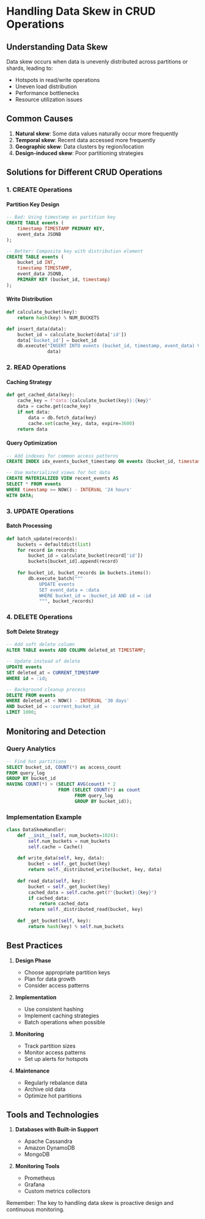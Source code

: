 # Handling Data Skew in CRUD Operations

## Understanding Data Skew
Data skew occurs when data is unevenly distributed across partitions or shards, leading to:
- Hotspots in read/write operations
- Uneven load distribution
- Performance bottlenecks
- Resource utilization issues

## Common Causes
1. **Natural skew**: Some data values naturally occur more frequently
2. **Temporal skew**: Recent data accessed more frequently
3. **Geographic skew**: Data clusters by region/location
4. **Design-induced skew**: Poor partitioning strategies

## Solutions for Different CRUD Operations

### 1. CREATE Operations

#### Partition Key Design
```sql
-- Bad: Using timestamp as partition key
CREATE TABLE events (
    timestamp TIMESTAMP PRIMARY KEY,
    event_data JSONB
);

-- Better: Composite key with distribution element
CREATE TABLE events (
    bucket_id INT,
    timestamp TIMESTAMP,
    event_data JSONB,
    PRIMARY KEY (bucket_id, timestamp)
);
```

#### Write Distribution
```python
def calculate_bucket(key):
    return hash(key) % NUM_BUCKETS

def insert_data(data):
    bucket_id = calculate_bucket(data['id'])
    data['bucket_id'] = bucket_id
    db.execute("INSERT INTO events (bucket_id, timestamp, event_data) VALUES (:bucket_id, :timestamp, :data)",
               data)
```

### 2. READ Operations

#### Caching Strategy
```python
def get_cached_data(key):
    cache_key = f"data:{calculate_bucket(key)}:{key}"
    data = cache.get(cache_key)
    if not data:
        data = db.fetch_data(key)
        cache.set(cache_key, data, expire=3600)
    return data
```

#### Query Optimization
```sql
-- Add indexes for common access patterns
CREATE INDEX idx_events_bucket_timestamp ON events (bucket_id, timestamp);

-- Use materialized views for hot data
CREATE MATERIALIZED VIEW recent_events AS
SELECT * FROM events 
WHERE timestamp >= NOW() - INTERVAL '24 hours'
WITH DATA;
```

### 3. UPDATE Operations

#### Batch Processing
```python
def batch_update(records):
    buckets = defaultdict(list)
    for record in records:
        bucket_id = calculate_bucket(record['id'])
        buckets[bucket_id].append(record)
    
    for bucket_id, bucket_records in buckets.items():
        db.execute_batch("""
            UPDATE events 
            SET event_data = :data 
            WHERE bucket_id = :bucket_id AND id = :id
            """, bucket_records)
```

### 4. DELETE Operations

#### Soft Delete Strategy
```sql
-- Add soft delete column
ALTER TABLE events ADD COLUMN deleted_at TIMESTAMP;

-- Update instead of delete
UPDATE events 
SET deleted_at = CURRENT_TIMESTAMP 
WHERE id = :id;

-- Background cleanup process
DELETE FROM events 
WHERE deleted_at < NOW() - INTERVAL '30 days' 
AND bucket_id = :current_bucket_id
LIMIT 1000;
```

## Monitoring and Detection

### Query Analytics
```sql
-- Find hot partitions
SELECT bucket_id, COUNT(*) as access_count
FROM query_log
GROUP BY bucket_id
HAVING COUNT(*) > (SELECT AVG(count) * 2 
                   FROM (SELECT COUNT(*) as count 
                         FROM query_log 
                         GROUP BY bucket_id));
```

### Implementation Example

```python
class DataSkewHandler:
    def __init__(self, num_buckets=1024):
        self.num_buckets = num_buckets
        self.cache = Cache()
        
    def write_data(self, key, data):
        bucket = self._get_bucket(key)
        return self._distributed_write(bucket, key, data)
        
    def read_data(self, key):
        bucket = self._get_bucket(key)
        cached_data = self.cache.get(f"{bucket}:{key}")
        if cached_data:
            return cached_data
        return self._distributed_read(bucket, key)
        
    def _get_bucket(self, key):
        return hash(key) % self.num_buckets
```

## Best Practices

1. **Design Phase**
   - Choose appropriate partition keys
   - Plan for data growth
   - Consider access patterns

2. **Implementation**
   - Use consistent hashing
   - Implement caching strategies
   - Batch operations when possible

3. **Monitoring**
   - Track partition sizes
   - Monitor access patterns
   - Set up alerts for hotspots

4. **Maintenance**
   - Regularly rebalance data
   - Archive old data
   - Optimize hot partitions

## Tools and Technologies

1. **Databases with Built-in Support**
   - Apache Cassandra
   - Amazon DynamoDB
   - MongoDB

2. **Monitoring Tools**
   - Prometheus
   - Grafana
   - Custom metrics collectors

Remember: The key to handling data skew is proactive design and continuous monitoring.